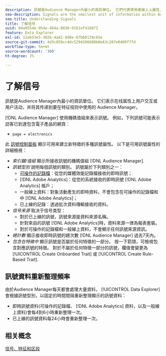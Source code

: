 ```yaml
---
description: 訊號是Audience Manager內最小的資訊單位。 它們代表使用者線上上屬性上的互動或使用者活動，並會傳遞給Audience Manager以用於特徵規則。
seo-description: Signals are the smallest unit of information within Audience Manager. They represent user interactions or user activity on your online properties, and get passed on to Audience Manager to be used in trait rules.
seo-title: Understanding Signals
title: 了解信号
uuid: 04a0554e-954e-484a-8838-9161ef416872
feature: Data Explorer
exl-id: 12ab53e5-302b-4a82-9d8e-07b60139c65e
source-git-commit: 4d3c859cc4dc5294286680b0e63c287e0409f7fd
workflow-type: tm+mt
source-wordcount: '360'
ht-degree: 2%

---
```


# 了解信号

訊號是Audience Manager內最小的資訊單位。 它们表示在线属性上用户交互或用户活动，并将其传递到要在特征规则中使用的 Audience Manager。

[!DNL Audience Manager] 使用機碼值組來表示訊號。 例如，下列訊號可能表示訪客已到達包含電子產品的網頁：

* `page = electronics`

此 [訊號控制面板](../../features/data-explorer/data-explorer-signals-dashboard.md) 顯示可用來建立新特徵的多種訊號屬性。 以下是可用訊號屬性的詳細檢視：

* *索引鍵/值組* 顯示所接收訊號的機碼值組 [!DNL Audience Manager].
* *訊號型別* 說明每個訊號的類別。 訊號屬於下列類別之一：
   * [可操作的記錄檔](/help/using/integration/media-data-integration/actionable-log-files.md)：從您的媒體效能記錄檔接收的即時訊號；
   * [!DNL Adobe Analytics]：從您的系統接收的即時訊號 [!DNL Adobe Analytics] 帳戶；
   * 一般線上資料：對象活動產生的即時資料，不會包含在可操作的記錄檔和中 [!DNL Adobe Analytics]；
   * 已上線的記錄：透過批次資料傳輸接收的資料。
* *信号来源* 取决于信号类型：
   * 對於已上線的訊號，訊號來源是資料來源名稱。
   * 針對來自的訊號 [!DNL Adobe Analytics]時，資料來源一律為報表套裝。
   * 對於可操作的記錄檔和一般線上資料，不會顯示任何訊號來源資訊。
* *總計數* 顯示接收即時訊號的總次數 [!DNL Audience Manager] 過去7天內。
* *包含在特徵中* 顯示訊號是否屬於任何特徵的一部分。 按一下箭頭，可檢視包含對應訊號的特徵。 對於不屬於任何特徵一部分的訊號，欄值會變更為 [!UICONTROL Create Onboarded Trait] 或 [!UICONTROL Create Rule-Based Trait].

## 訊號資料重新整理頻率

由於Audience Manager每天都會處理大量資料， [!UICONTROL Data Explorer] 會根據訊號型別，以固定的時間間隔重新整理顯示的訊號資料：

* 即時訊號資料(可操作的記錄檔、 [!DNL Adobe Analytics] 資料，以及一般線上資料)會每4到6小時重新整理一次。
* 已上線的訊號資料每24小時會重新整理一次。

## 相关概念

[信号、特征和区段](/help/using/reference/signal-trait-segment.md)

